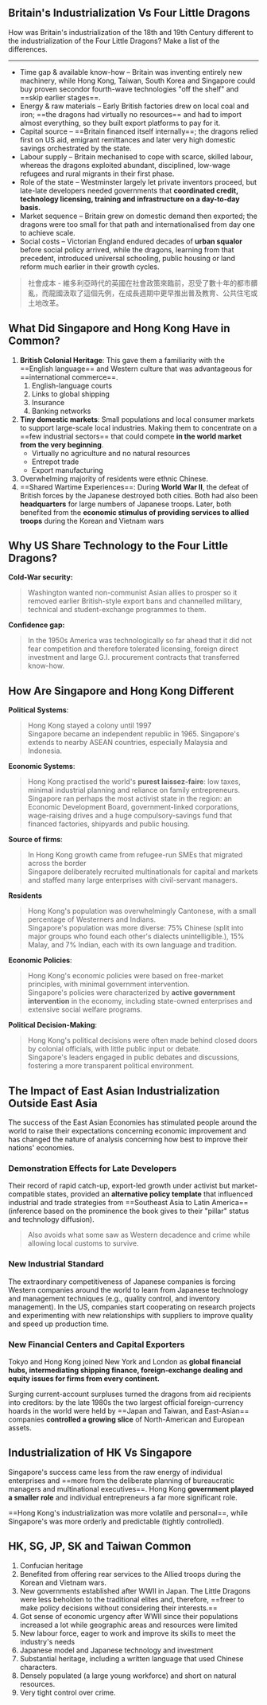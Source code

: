 ## Britain's Industrialization Vs Four Little Dragons

How was Britain's industrialization of the 18th and 19th Century different to the industrialization of the Four Little Dragons? Make a list of the differences.

---

- Time gap & available know-how – Britain was inventing entirely new machinery, while Hong Kong, Taiwan, South Korea and Singapore could buy proven secondor fourth-wave technologies "off the shelf" and ==skip earlier stages==.
- Energy & raw materials – Early British factories drew on local coal and iron; ==the dragons had virtually no resources== and had to import almost everything, so they built export platforms to pay for it.
- Capital source – ==Britain financed itself internally==; the dragons relied first on US aid, emigrant remittances and later very high domestic savings orchestrated by the state.
- Labour supply – Britain mechanised to cope with scarce, skilled labour, whereas the dragons exploited abundant, disciplined, low-wage refugees and rural migrants in their first phase.
- Role of the state – Westminster largely let private inventors proceed, but late-late developers needed governments that **coordinated credit, technology licensing, training and infrastructure on a day-to-day basis.**
- Market sequence – Britain grew on domestic demand then exported; the dragons were too small for that path and internationalised from day one to achieve scale.
- Social costs – Victorian England endured decades of **urban squalor** before social policy arrived, while the dragons, learning from that precedent, introduced universal schooling, public housing or land reform much earlier in their growth cycles.

> 社會成本 - 維多利亞時代的英國在社會政策來臨前，忍受了數十年的都市髒亂，而龍國汲取了這個先例，在成長週期中更早推出普及教育、公共住宅或土地改革。

## What Did Singapore and Hong Kong Have in Common?

1. **British Colonial Heritage**: This gave them a familiarity with the ==English language== and Western culture that was advantageous for ==international commerce==.
	1. English-language courts
	2. Links to global shipping
	3. Insurance
	4. Banking networks
2. **Tiny domestic markets**: Small populations and local consumer markets to support large-scale local industries. Making them to concentrate on a ==few industrial sectors== that could compete **in the world market from the very beginning**.
	- Virtually no agriculture and no natural resources
	- Entrepot trade
	- Export manufacturing
3. Overwhelming majority of residents were ethnic Chinese.
4. ==Shared Wartime Experiences==: During **World War II**, the defeat of British forces by the Japanese destroyed both cities. Both had also been **headquarters** for large numbers of Japanese troops. Later, both benefited from the **economic stimulus of providing services to allied troops** during the Korean and Vietnam wars

## Why US Share Technology to the Four Little Dragons?

**Cold-War security:**

> Washington wanted non-communist Asian allies to prosper so it removed earlier British-style export bans and channelled military, technical and student-exchange programmes to them.

**Confidence gap:**

> In the 1950s America was technologically so far ahead that it did not fear competition and therefore tolerated licensing, foreign direct investment and large G.I. procurement contracts that transferred know-how.

## How Are Singapore and Hong Kong Different

**Political Systems**:

> Hong Kong stayed a colony until 1997  
> Singapore became an independent republic in 1965. Singapore's extends to nearby ASEAN countries, especially Malaysia and Indonesia.

**Economic Systems**:

> Hong Kong practised the world's **purest laissez-faire**: low taxes, minimal industrial planning and reliance on family entrepreneurs.  
> Singapore ran perhaps the most activist state in the region: an Economic Development Board, government-linked corporations, wage-raising drives and a huge compulsory-savings fund that financed factories, shipyards and public housing.

**Source of firms**:

> In Hong Kong growth came from refugee-run SMEs that migrated across the border  
> Singapore deliberately recruited multinationals for capital and markets and staffed many large enterprises with civil-servant managers.

**Residents**

> Hong Kong's population was overwhelmingly Cantonese, with a small percentage of Westerners and Indians.  
> Singapore's population was more diverse: 75% Chinese (split into major groups who found each other's dialects unintelligible.), 15% Malay, and 7% Indian, each with its own language and tradition.

**Economic Policies**:

> Hong Kong's economic policies were based on free-market principles, with minimal government intervention.  
> Singapore's policies were characterized by **active government intervention** in the economy, including state-owned enterprises and extensive social welfare programs.

**Political Decision-Making**:

> Hong Kong's political decisions were often made behind closed doors by colonial officials, with little public input or debate.  
> Singapore's leaders engaged in public debates and discussions, fostering a more transparent political environment.

## The Impact of East Asian Industrialization Outside East Asia

The success of the East Asian Economies has stimulated people around the world to raise their expectations concerning economic improvement and has changed the nature of analysis concerning how best to improve their nations' economies.

### Demonstration Effects for Late Developers

Their record of rapid catch-up, export-led growth under activist but market-compatible states, provided an **alternative policy template** that influenced industrial and trade strategies from ==Southeast Asia to Latin America== (inference based on the prominence the book gives to their "pillar" status and technology diffusion).

> Also avoids what some saw as Western decadence and crime while allowing local customs to survive.

### New Industrial Standard

The extraordinary competitiveness of Japanese companies is forcing Western companies around the world to learn from Japanese technology and management techniques (e.g., quality control, and inventory management). In the US, companies start cooperating on research projects and experimenting with new relationships with suppliers to improve quality and speed up production time.

### New Financial Centers and Capital Exporters

Tokyo and Hong Kong joined New York and London as **global financial hubs, intermediating shipping finance, foreign‐exchange dealing and equity issues for firms from every continent.**

Surging current-account surpluses turned the dragons from aid recipients into creditors: by the late 1980s the two largest official foreign-currency hoards in the world were held by ==Japan and Taiwan, and East-Asian== companies **controlled a growing slice** of North-American and European assets.

## Industrialization of HK Vs Singapore

Singapore's success came less from the raw energy of individual enterprises and ==more from the deliberate planning of bureaucratic managers and multinational executives==. Hong Kong **government played a smaller role** and individual entrepreneurs a far more significant role.

==Hong Kong's industrialization was more volatile and personal==, while Singapore's was more orderly and predictable (tightly controlled).

## HK, SG, JP, SK and Taiwan Common

1. Confucian heritage
2. Benefited from offering rear services to the Allied troops during the Korean and Vietnam wars.
3. New governments established after WWII in Japan. The Little Dragons were less beholden to the traditional elites and, therefore, ==freer to make policy decisions without considering their interests.==
4. Got sense of economic urgency after WWII since their populations increased a lot while geographic areas and resources were limited
5. New labour force, eager to work and improve its skills to meet the industry's needs
6. Japanese model and Japanese technology and investment
7. Substantial heritage, including a written language that used Chinese characters.
8. Densely populated (a large young workforce) and short on natural resources.
9. Very tight control over crime.
